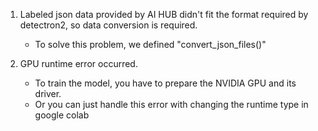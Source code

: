 1. Labeled json data provided by AI HUB didn't fit the format required by detectron2, so data conversion is required.
   * To solve this problem, we defined "convert_json_files()"

2. GPU runtime error occurred.
   * To train the model, you have to prepare the NVIDIA GPU and its driver.
   * Or you can just handle this error with changing the runtime type in google colab
